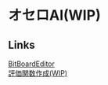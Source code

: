 # オセロAI(WIP)

## Links

[BitBoardEditor](https://github.com/h-sumiya/BitBoardEditor)  
[評価関数作成(WIP)](https://github.com/h-sumiya/OseroScore)